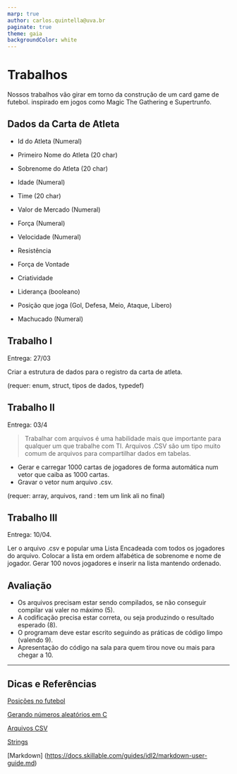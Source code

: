 ```yaml
---
marp: true
author: carlos.quintella@uva.br
paginate: true
theme: gaia
backgroundColor: white
---
```


# Trabalhos #

Nossos trabalhos vão girar em torno da construção de um card game de futebol. inspirado em jogos como Magic The Gathering e Supertrunfo.

## Dados da Carta de Atleta ##

* Id do Atleta (Numeral)
* Primeiro Nome do Atleta (20 char)
* Sobrenome do Atleta (20 char)
* Idade (Numeral)
* Time (20 char)
* Valor de Mercado (Numeral)

* Força (Numeral)
* Velocidade (Numeral)
* Resistência

* Força de Vontade
* Criatividade

* Liderança (booleano)
* Posição que joga (Gol, Defesa, Meio, Ataque, Libero)

* Machucado (Numeral)



## Trabalho I ##  
Entrega: 27/03

Criar a estrutura de dados para o registro da carta de atleta. 

(requer: enum, struct, tipos de dados, typedef) 

## Trabalho II ## 
Entrega: 03/4

>Trabalhar com arquivos é uma habilidade mais que importante para qualquer um que trabalhe com TI.  Arquivos .CSV são um tipo muito comum de arquivos para compartilhar dados em tabelas.

* Gerar e carregar 1000 cartas de jogadores de forma automática num vetor que caiba as 1000 cartas. 
* Gravar o vetor num arquivo .csv.

(requer: array, arquivos, rand : tem um link ali no final)

## Trabalho III ## 
Entrega: 10/04.

Ler o arquivo .csv e popular uma Lista Encadeada com todos os jogadores do arquivo. 
Colocar a lista em ordem alfabética de sobrenome e nome de jogador. 
Gerar 100 novos jogadores e inserir na lista mantendo ordenado. 

## Avaliação ##

* Os arquivos precisam estar sendo compilados, se não conseguir compilar vai valer no máximo (5).
* A codificação precisa estar correta, ou seja produzindo o resultado esperado (8).
* O programam deve estar escrito seguindo as práticas de código limpo (valendo 9).
* Apresentação do código na sala para quem tirou nove ou mais para chegar a 10.

---

## Dicas e Referências ##

[Posições no futebol](https://www.esportelandia.com.br/futebol/posicoes-do-futebol/)

[Gerando números aleatórios em C](https://www.delftstack.com/pt/howto/c/c-generate-random-number/)

[Arquivos CSV](https://www.howtogeek.com/348960/what-is-a-csv-file-and-how-do-i-open-it/)

[Strings](https://www.geeksforgeeks.org/strings-in-c/)


[Markdown] (https://docs.skillable.com/guides/idl2/markdown-user-guide.md)
